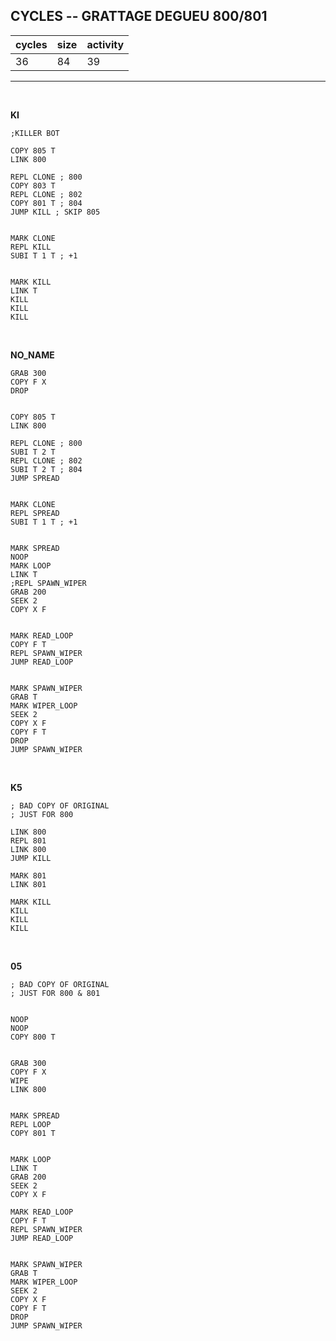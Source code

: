 ## CYCLES -- GRATTAGE DEGUEU 800/801

| cycles | size | activity |
| ------ | ---- | -------- |
| 36 | 84 | 39 |
<hr>
<br>

**KI**

```
;KILLER BOT

COPY 805 T
LINK 800

REPL CLONE ; 800
COPY 803 T
REPL CLONE ; 802
COPY 801 T ; 804
JUMP KILL ; SKIP 805


MARK CLONE
REPL KILL
SUBI T 1 T ; +1


MARK KILL
LINK T
KILL
KILL
KILL
```

<br>

**NO_NAME**

```
GRAB 300
COPY F X
DROP 


COPY 805 T
LINK 800

REPL CLONE ; 800
SUBI T 2 T
REPL CLONE ; 802
SUBI T 2 T ; 804
JUMP SPREAD


MARK CLONE
REPL SPREAD
SUBI T 1 T ; +1


MARK SPREAD
NOOP
MARK LOOP
LINK T
;REPL SPAWN_WIPER
GRAB 200
SEEK 2
COPY X F


MARK READ_LOOP
COPY F T
REPL SPAWN_WIPER
JUMP READ_LOOP


MARK SPAWN_WIPER
GRAB T
MARK WIPER_LOOP
SEEK 2
COPY X F
COPY F T
DROP
JUMP SPAWN_WIPER
```

<br>

**K5**

```
; BAD COPY OF ORIGINAL
; JUST FOR 800

LINK 800
REPL 801
LINK 800
JUMP KILL

MARK 801
LINK 801

MARK KILL
KILL
KILL
KILL
```

<br>

**05**

```
; BAD COPY OF ORIGINAL
; JUST FOR 800 & 801


NOOP
NOOP
COPY 800 T


GRAB 300
COPY F X
WIPE
LINK 800


MARK SPREAD
REPL LOOP
COPY 801 T


MARK LOOP
LINK T
GRAB 200
SEEK 2
COPY X F

MARK READ_LOOP
COPY F T
REPL SPAWN_WIPER
JUMP READ_LOOP


MARK SPAWN_WIPER
GRAB T
MARK WIPER_LOOP
SEEK 2
COPY X F
COPY F T
DROP
JUMP SPAWN_WIPER
```
